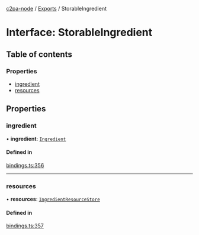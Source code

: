 [c2pa-node](../README.md) / [Exports](../modules.md) / StorableIngredient

# Interface: StorableIngredient

## Table of contents

### Properties

- [ingredient](StorableIngredient.md#ingredient)
- [resources](StorableIngredient.md#resources)

## Properties

### ingredient

• **ingredient**: [`Ingredient`](types.Ingredient.md)

#### Defined in

[bindings.ts:356](https://github.com/contentauth/c2pa-node/blob/afc5077/js-src/bindings.ts#L356)

___

### resources

• **resources**: [`IngredientResourceStore`](../modules.md#ingredientresourcestore)

#### Defined in

[bindings.ts:357](https://github.com/contentauth/c2pa-node/blob/afc5077/js-src/bindings.ts#L357)

